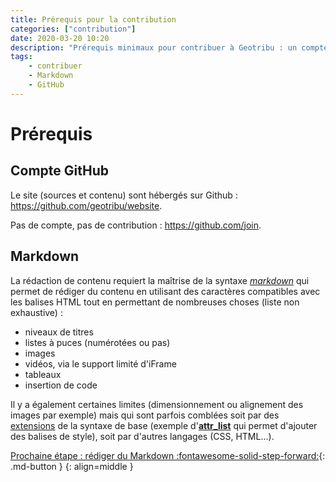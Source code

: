 ```yaml
---
title: Prérequis pour la contribution
categories: ["contribution"]
date: 2020-03-20 10:20
description: "Prérequis minimaux pour contribuer à Geotribu : un compte GitHub et savoir écrire en Markdown."
tags:
    - contribuer
    - Markdown
    - GitHub
---
```


# Prérequis

## Compte GitHub

Le site (sources et contenu) sont hébergés sur Github : <https://github.com/geotribu/website>.

Pas de compte, pas de contribution : <https://github.com/join>.

## Markdown

La rédaction de contenu requiert la maîtrise de la syntaxe _[markdown]_ qui permet de rédiger du contenu en utilisant des caractères compatibles avec les balises HTML tout en permettant de nombreuses choses (liste non exhaustive) :

- niveaux de titres
- listes à puces (numérotées ou pas)
- images
- vidéos, via le support limité d'iFrame
- tableaux
- insertion de code

Il y a également certaines limites (dimensionnement ou alignement des images par exemple) mais qui sont parfois comblées soit par des [extensions](https://facelessuser.github.io/pymdown-extensions/) de la syntaxe de base (exemple d'[**attr_list**](https://python-markdown.github.io/extensions/attr_list/) qui permet d'ajouter des balises de style), soit par d'autres langages (CSS, HTML...).

[Prochaine étape : rédiger du Markdown :fontawesome-solid-step-forward:](/contribuer/guides/markdown_basics/){: .md-button }
{: align=middle }

<!-- Hyperlinks reference -->
[Git]: https://git-scm.com/download/
[GitHub Desktop]: https://desktop.github.com/
[GitHub]: https://help.github.com/en/github/writing-on-github
[markdown]: https://fr.wikipedia.org/wiki/Markdown
[Python]: http://help.isogeo.com/development-guidelines/languages/python/
[StackEdit]: https://stackedit.io/
[Visual Studio Code]: https://github.com/DavidAnson/vscode-markdownlint#intro
